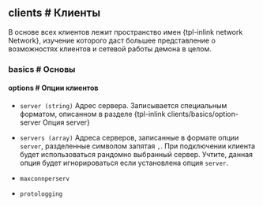 ## clients # Клиенты

В основе всех клиентов лежит пространство имен {tpl-inlink network Network}, изучение которого даст большее представление о возможностях клиентов и сетевой работы демона в целом.

### basics # Основы

#### options # Опции клиентов

 - `server (string)`
 Адрес сервера. Записывается специальным форматом, описанном в разделе {tpl-inlink clients/basics/option-server Опция server}

 - `servers (array)`
 Адреса серверов, записанные в формате опции `server`, разделенные символом запятая `,`.
 При подключении клиента будет использоваться рандомно выбранный сервер.
 Учтите, данная опция будет игнорироваться если установлена опция `server`.

 - `maxconnperserv`
 - `protologging`

<!-- import asterisk.md -->

<!-- import dns.md -->

<!-- import gibson.md -->

<!-- import http.md -->

<!-- import icmp.md -->

<!-- import irc.md -->

<!-- import lock.md -->

<!-- import memcache.md -->

<!-- import mongo.md -->

<!-- import mysql.md -->

<!-- import postgresql.md -->

<!-- import redis.md -->

<!-- import valve.md -->

<!-- import websocket.md -->

<!-- import xmpp.md -->